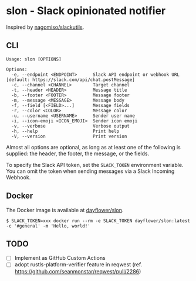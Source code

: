 # slon - Slack opinionated notifier

Inspired by [nagomiso/slackutils](https://github.com/nagomiso/slackutils).

## CLI

```
Usage: slon [OPTIONS]

Options:
  -e, --endpoint <ENDPOINT>      Slack API endpoint or webhook URL [default: https://slack.com/api/chat.postMessage]
  -c, --channel <CHANNEL>        Target channel
  -t, --header <HEADER>          Message title
  -b, --footer <FOOTER>          Message footer
  -m, --message <MESSAGE>        Message body
  -f, --field [<FIELD>...]       Message fields
  -r, --color <COLOR>            Message color
  -u, --username <USERNAME>      Sender user name
  -i, --icon-emoji <ICON_EMOJI>  Sender icon emoji
  -v, --verbose                  Verbose output
  -h, --help                     Print help
  -V, --version                  Print version
```

Almost all options are optional, as long as at least one of the following is supplied: the header, the footer, the message, or the fields.

To specify the Slack API token, set the `SLACK_TOKEN` environment variable. You can omit the token when sending messages via a Slack Incoming Webhook.

## Docker

The Docker image is available at [dayflower/slon](https://hub.docker.com/r/dayflower/slon).

```
$ SLACK_TOKEN=xxx docker run --rm -e SLACK_TOKEN dayflower/slon:latest -c '#general' -m 'Hello, world!'
```

## TODO

- [ ] Implement as GitHub Custom Actions
- [ ] adopt rustls-platform-verifier feature in reqwest (ref. https://github.com/seanmonstar/reqwest/pull/2286)
